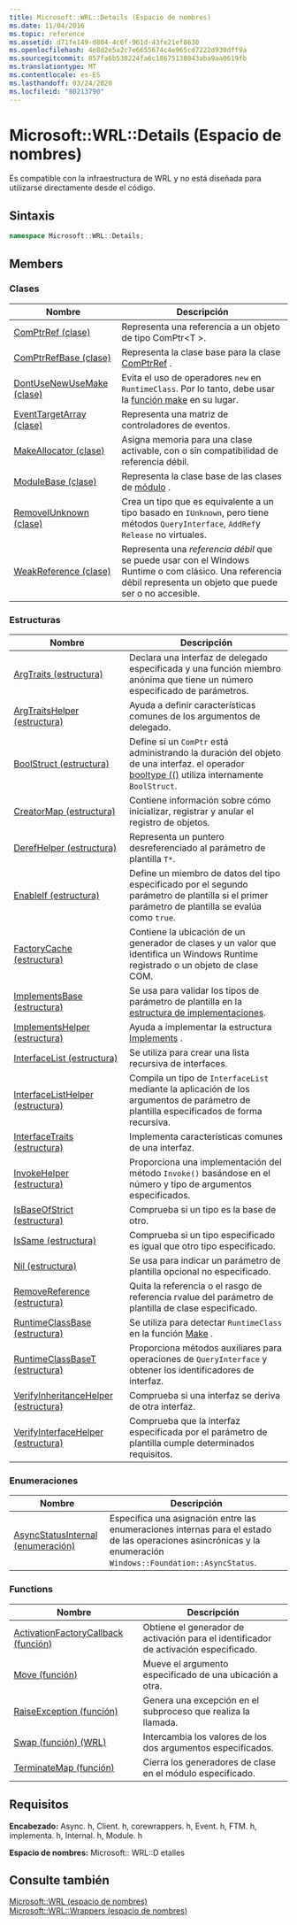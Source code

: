 ```yaml
---
title: Microsoft::WRL::Details (Espacio de nombres)
ms.date: 11/04/2016
ms.topic: reference
ms.assetid: d71fe149-d804-4c6f-961d-43fe21ef8630
ms.openlocfilehash: 4e8d2e5a2c7e6655674c4e965cd7222d930dff9a
ms.sourcegitcommit: 857fa6b530224fa6c18675138043aba9aa0619fb
ms.translationtype: MT
ms.contentlocale: es-ES
ms.lasthandoff: 03/24/2020
ms.locfileid: "80213790"
---
```

# <a name="microsoftwrldetails-namespace"></a>Microsoft::WRL::Details (Espacio de nombres)

Es compatible con la infraestructura de WRL y no está diseñada para utilizarse directamente desde el código.

## <a name="syntax"></a>Sintaxis

```cpp
namespace Microsoft::WRL::Details;
```

## <a name="members"></a>Members

### <a name="classes"></a>Clases

|Nombre|Descripción|
|----------|-----------------|
|[ComPtrRef (clase)](comptrref-class.md)|Representa una referencia a un objeto de tipo ComPtr\<T >.|
|[ComPtrRefBase (clase)](comptrrefbase-class.md)|Representa la clase base para la clase [ComPtrRef](comptrref-class.md) .|
|[DontUseNewUseMake (clase)](dontusenewusemake-class.md)|Evita el uso de operadores `new` en `RuntimeClass`. Por lo tanto, debe usar la [función make](make-function.md) en su lugar.|
|[EventTargetArray (clase)](eventtargetarray-class.md)|Representa una matriz de controladores de eventos.|
|[MakeAllocator (clase)](makeallocator-class.md)|Asigna memoria para una clase activable, con o sin compatibilidad de referencia débil.|
|[ModuleBase (clase)](modulebase-class.md)|Representa la clase base de las clases de [módulo](module-class.md) .|
|[RemoveIUnknown (clase)](removeiunknown-class.md)|Crea un tipo que es equivalente a un tipo basado en `IUnknown`, pero tiene métodos `QueryInterface`, `AddRef`y `Release` no virtuales.|
|[WeakReference (clase)](weakreference-class.md)|Representa una *referencia débil* que se puede usar con el Windows Runtime o com clásico. Una referencia débil representa un objeto que puede ser o no accesible.|

### <a name="structures"></a>Estructuras

|Nombre|Descripción|
|----------|-----------------|
|[ArgTraits (estructura)](argtraits-structure.md)|Declara una interfaz de delegado especificada y una función miembro anónima que tiene un número especificado de parámetros.|
|[ArgTraitsHelper (estructura)](argtraitshelper-structure.md)|Ayuda a definir características comunes de los argumentos de delegado.|
|[BoolStruct (estructura)](boolstruct-structure.md)|Define si un `ComPtr` está administrando la duración del objeto de una interfaz. el operador [booltype (()](comptr-class.md#operator-microsoft-wrl-details-booltype) utiliza internamente `BoolStruct`.|
|[CreatorMap (estructura)](creatormap-structure.md)|Contiene información sobre cómo inicializar, registrar y anular el registro de objetos.|
|[DerefHelper (estructura)](derefhelper-structure.md)|Representa un puntero desreferenciado al parámetro de plantilla `T*`.|
|[EnableIf (estructura)](enableif-structure.md)|Define un miembro de datos del tipo especificado por el segundo parámetro de plantilla si el primer parámetro de plantilla se evalúa como `true`.|
|[FactoryCache (estructura)](factorycache-structure.md)|Contiene la ubicación de un generador de clases y un valor que identifica un Windows Runtime registrado o un objeto de clase COM.|
|[ImplementsBase (estructura)](implementsbase-structure.md)|Se usa para validar los tipos de parámetro de plantilla en la [estructura de implementaciones](implements-structure.md).|
|[ImplementsHelper (estructura)](implementshelper-structure.md)|Ayuda a implementar la estructura [Implements](implements-structure.md) .|
|[InterfaceList (estructura)](interfacelist-structure.md)|Se utiliza para crear una lista recursiva de interfaces.|
|[InterfaceListHelper (estructura)](interfacelisthelper-structure.md)|Compila un tipo de `InterfaceList` mediante la aplicación de los argumentos de parámetro de plantilla especificados de forma recursiva.|
|[InterfaceTraits (estructura)](interfacetraits-structure.md)|Implementa características comunes de una interfaz.|
|[InvokeHelper (estructura)](invokehelper-structure.md)|Proporciona una implementación del método `Invoke()` basándose en el número y tipo de argumentos especificados.|
|[IsBaseOfStrict (estructura)](isbaseofstrict-structure.md)|Comprueba si un tipo es la base de otro.|
|[IsSame (estructura)](issame-structure.md)|Comprueba si un tipo especificado es igual que otro tipo especificado.|
|[Nil (estructura)](nil-structure.md)|Se usa para indicar un parámetro de plantilla opcional no especificado.|
|[RemoveReference (estructura)](removereference-structure.md)|Quita la referencia o el rasgo de referencia rvalue del parámetro de plantilla de clase especificado.|
|[RuntimeClassBase (estructura)](runtimeclassbase-structure.md)|Se utiliza para detectar `RuntimeClass` en la función [Make](make-function.md) .|
|[RuntimeClassBaseT (estructura)](runtimeclassbaset-structure.md)|Proporciona métodos auxiliares para operaciones de `QueryInterface` y obtener los identificadores de interfaz.|
|[VerifyInheritanceHelper (estructura)](verifyinheritancehelper-structure.md)|Comprueba si una interfaz se deriva de otra interfaz.|
|[VerifyInterfaceHelper (estructura)](verifyinterfacehelper-structure.md)|Comprueba que la interfaz especificada por el parámetro de plantilla cumple determinados requisitos.|

### <a name="enumerations"></a>Enumeraciones

|Nombre|Descripción|
|----------|-----------------|
|[AsyncStatusInternal (enumeración)](asyncstatusinternal-enumeration.md)|Especifica una asignación entre las enumeraciones internas para el estado de las operaciones asincrónicas y la enumeración `Windows::Foundation::AsyncStatus`.|

### <a name="functions"></a>Functions

|Nombre|Descripción|
|----------|-----------------|
|[ActivationFactoryCallback (función)](activationfactorycallback-function.md)|Obtiene el generador de activación para el identificador de activación especificado.|
|[Move (función)](move-function.md)|Mueve el argumento especificado de una ubicación a otra.|
|[RaiseException (función)](raiseexception-function.md)|Genera una excepción en el subproceso que realiza la llamada.|
|[Swap (función) (WRL)](swap-function-wrl.md)|Intercambia los valores de los dos argumentos especificados.|
|[TerminateMap (función)](terminatemap-function.md)|Cierra los generadores de clase en el módulo especificado.|

## <a name="requirements"></a>Requisitos

**Encabezado:** Async. h, Client. h, corewrappers. h, Event. h, FTM. h, implementa. h, Internal. h, Module. h

**Espacio de nombres:** Microsoft:: WRL::D etalles

## <a name="see-also"></a>Consulte también

[Microsoft::WRL (espacio de nombres)](microsoft-wrl-namespace.md)<br/>
[Microsoft::WRL::Wrappers (espacio de nombres)](microsoft-wrl-wrappers-namespace.md)
